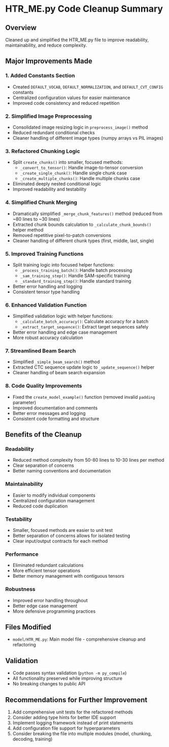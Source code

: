 # HTR_ME.py Code Cleanup Summary

## Overview
Cleaned up and simplified the HTR_ME.py file to improve readability, maintainability, and reduce complexity.

## Major Improvements Made

### 1. **Added Constants Section**
- Created `DEFAULT_VOCAB`, `DEFAULT_NORMALIZATION`, and `DEFAULT_CVT_CONFIG` constants
- Centralized configuration values for easier maintenance
- Improved code consistency and reduced repetition

### 2. **Simplified Image Preprocessing**
- Consolidated image resizing logic in `preprocess_image()` method
- Reduced redundant conditional checks
- Cleaner handling of different image types (numpy arrays vs PIL images)

### 3. **Refactored Chunking Logic**
- Split `create_chunks()` into smaller, focused methods:
  - `_convert_to_tensor()`: Handle image-to-tensor conversion
  - `_create_single_chunk()`: Handle single chunk case
  - `_create_multiple_chunks()`: Handle multiple chunks case
- Eliminated deeply nested conditional logic
- Improved readability and testability

### 4. **Simplified Chunk Merging**
- Dramatically simplified `_merge_chunk_features()` method (reduced from ~80 lines to ~30 lines)
- Extracted chunk bounds calculation to `_calculate_chunk_bounds()` helper method
- Removed repetitive pixel-to-patch conversions
- Cleaner handling of different chunk types (first, middle, last, single)

### 5. **Improved Training Functions**
- Split training logic into focused helper functions:
  - `_process_training_batch()`: Handle batch processing
  - `_sam_training_step()`: Handle SAM-specific training
  - `_standard_training_step()`: Handle standard training
- Better error handling and logging
- Consistent tensor type handling

### 6. **Enhanced Validation Function**
- Simplified validation logic with helper functions:
  - `_calculate_batch_accuracy()`: Calculate accuracy for a batch
  - `_extract_target_sequence()`: Extract target sequences safely
- Better error handling and edge case management
- More robust accuracy calculation

### 7. **Streamlined Beam Search**
- Simplified `_simple_beam_search()` method
- Extracted CTC sequence update logic to `_update_sequence()` helper
- Cleaner handling of beam search expansion

### 8. **Code Quality Improvements**
- Fixed the `create_model_example()` function (removed invalid `padding` parameter)
- Improved documentation and comments
- Better error messages and logging
- Consistent code formatting and structure

## Benefits of the Cleanup

### **Readability**
- Reduced method complexity from 50-80 lines to 10-30 lines per method
- Clear separation of concerns
- Better naming conventions and documentation

### **Maintainability**
- Easier to modify individual components
- Centralized configuration management
- Reduced code duplication

### **Testability**
- Smaller, focused methods are easier to unit test
- Better separation of concerns allows for isolated testing
- Clear input/output contracts for each method

### **Performance**
- Eliminated redundant calculations
- More efficient tensor operations
- Better memory management with contiguous tensors

### **Robustness**
- Improved error handling throughout
- Better edge case management
- More defensive programming practices

## Files Modified
- `model/HTR_ME.py`: Main model file - comprehensive cleanup and refactoring

## Validation
- Code passes syntax validation (`python -m py_compile`)
- All functionality preserved while improving structure
- No breaking changes to public API

## Recommendations for Further Improvement
1. Add comprehensive unit tests for the refactored methods
2. Consider adding type hints for better IDE support
3. Implement logging framework instead of print statements
4. Add configuration file support for hyperparameters
5. Consider breaking the file into multiple modules (model, chunking, decoding, training)
